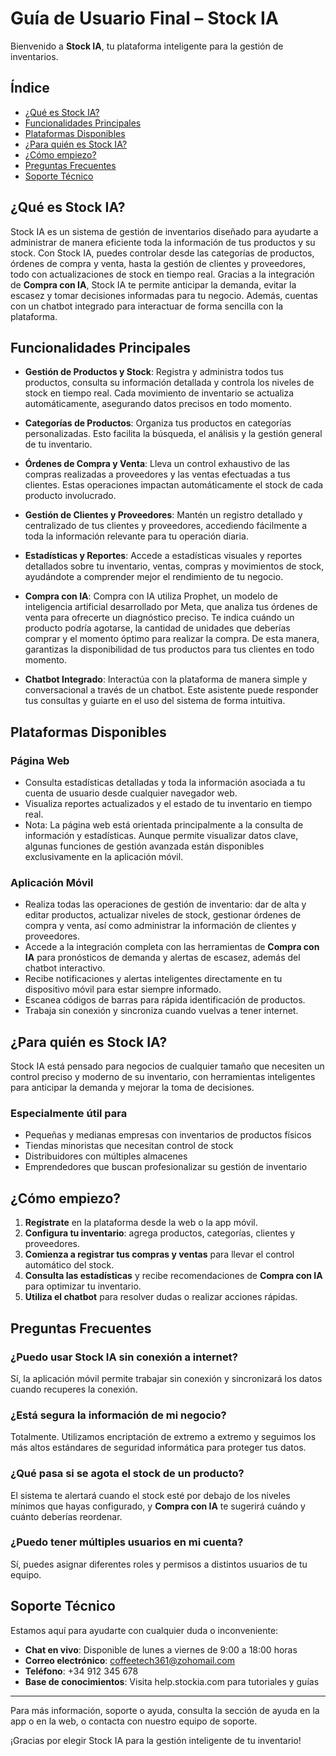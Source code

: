# Guía de Usuario Final – Stock IA

Bienvenido a **Stock IA**, tu plataforma inteligente para la gestión de inventarios.

## Índice

- [¿Qué es Stock IA?](#qué-es-stock-ia)
- [Funcionalidades Principales](#funcionalidades-principales)
- [Plataformas Disponibles](#plataformas-disponibles)
- [¿Para quién es Stock IA?](#para-quién-es-stock-ia)
- [¿Cómo empiezo?](#cómo-empiezo)
- [Preguntas Frecuentes](#preguntas-frecuentes)
- [Soporte Técnico](#soporte-técnico)

## ¿Qué es Stock IA?

Stock IA es un sistema de gestión de inventarios diseñado para ayudarte a administrar de manera eficiente toda la información de tus productos y su stock. Con Stock IA, puedes controlar desde las categorías de productos, órdenes de compra y venta, hasta la gestión de clientes y proveedores, todo con actualizaciones de stock en tiempo real. Gracias a la integración de **Compra con IA**, Stock IA te permite anticipar la demanda, evitar la escasez y tomar decisiones informadas para tu negocio. Además, cuentas con un chatbot integrado para interactuar de forma sencilla con la plataforma.

## Funcionalidades Principales

- **Gestión de Productos y Stock**: Registra y administra todos tus productos, consulta su información detallada y controla los niveles de stock en tiempo real. Cada movimiento de inventario se actualiza automáticamente, asegurando datos precisos en todo momento.

- **Categorías de Productos**: Organiza tus productos en categorías personalizadas. Esto facilita la búsqueda, el análisis y la gestión general de tu inventario.

- **Órdenes de Compra y Venta**: Lleva un control exhaustivo de las compras realizadas a proveedores y las ventas efectuadas a tus clientes. Estas operaciones impactan automáticamente el stock de cada producto involucrado.

- **Gestión de Clientes y Proveedores**: Mantén un registro detallado y centralizado de tus clientes y proveedores, accediendo fácilmente a toda la información relevante para tu operación diaria.

- **Estadísticas y Reportes**: Accede a estadísticas visuales y reportes detallados sobre tu inventario, ventas, compras y movimientos de stock, ayudándote a comprender mejor el rendimiento de tu negocio.

- **Compra con IA**: Compra con IA utiliza Prophet, un modelo de inteligencia artificial desarrollado por Meta, que analiza tus órdenes de venta para ofrecerte un diagnóstico preciso. Te indica cuándo un producto podría agotarse, la cantidad de unidades que deberías comprar y el momento óptimo para realizar la compra. De esta manera, garantizas la disponibilidad de tus productos para tus clientes en todo momento.

- **Chatbot Integrado**: Interactúa con la plataforma de manera simple y conversacional a través de un chatbot. Este asistente puede responder tus consultas y guiarte en el uso del sistema de forma intuitiva.

## Plataformas Disponibles

### Página Web

- Consulta estadísticas detalladas y toda la información asociada a tu cuenta de usuario desde cualquier navegador web.
- Visualiza reportes actualizados y el estado de tu inventario en tiempo real.
- Nota: La página web está orientada principalmente a la consulta de información y estadísticas. Aunque permite visualizar datos clave, algunas funciones de gestión avanzada están disponibles exclusivamente en la aplicación móvil.

### Aplicación Móvil

- Realiza todas las operaciones de gestión de inventario: dar de alta y editar productos, actualizar niveles de stock, gestionar órdenes de compra y venta, así como administrar la información de clientes y proveedores.
- Accede a la integración completa con las herramientas de **Compra con IA** para pronósticos de demanda y alertas de escasez, además del chatbot interactivo.
- Recibe notificaciones y alertas inteligentes directamente en tu dispositivo móvil para estar siempre informado.
- Escanea códigos de barras para rápida identificación de productos.
- Trabaja sin conexión y sincroniza cuando vuelvas a tener internet.

## ¿Para quién es Stock IA?

Stock IA está pensado para negocios de cualquier tamaño que necesiten un control preciso y moderno de su inventario, con herramientas inteligentes para anticipar la demanda y mejorar la toma de decisiones.

### Especialmente útil para

- Pequeñas y medianas empresas con inventarios de productos físicos
- Tiendas minoristas que necesitan control de stock
- Distribuidores con múltiples almacenes
- Emprendedores que buscan profesionalizar su gestión de inventario

## ¿Cómo empiezo?

1. **Regístrate** en la plataforma desde la web o la app móvil.
2. **Configura tu inventario**: agrega productos, categorías, clientes y proveedores.
3. **Comienza a registrar tus compras y ventas** para llevar el control automático del stock.
4. **Consulta las estadísticas** y recibe recomendaciones de **Compra con IA** para optimizar tu inventario.
5. **Utiliza el chatbot** para resolver dudas o realizar acciones rápidas.

## Preguntas Frecuentes

### ¿Puedo usar Stock IA sin conexión a internet?

Sí, la aplicación móvil permite trabajar sin conexión y sincronizará los datos cuando recuperes la conexión.

### ¿Está segura la información de mi negocio?

Totalmente. Utilizamos encriptación de extremo a extremo y seguimos los más altos estándares de seguridad informática para proteger tus datos.

### ¿Qué pasa si se agota el stock de un producto?

El sistema te alertará cuando el stock esté por debajo de los niveles mínimos que hayas configurado, y **Compra con IA** te sugerirá cuándo y cuánto deberías reordenar.

### ¿Puedo tener múltiples usuarios en mi cuenta?

Sí, puedes asignar diferentes roles y permisos a distintos usuarios de tu equipo.

## Soporte Técnico

Estamos aquí para ayudarte con cualquier duda o inconveniente:

- **Chat en vivo**: Disponible de lunes a viernes de 9:00 a 18:00 horas
- **Correo electrónico**: [coffeetech361@zohomail.com](mailto:coffeetech361@zohomail.com)
- **Teléfono**: +34 912 345 678
- **Base de conocimientos**: Visita help.stockia.com para tutoriales y guías

---

Para más información, soporte o ayuda, consulta la sección de ayuda en la app o en la web, o contacta con nuestro equipo de soporte.

¡Gracias por elegir Stock IA para la gestión inteligente de tu inventario!
